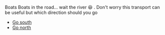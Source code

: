 Boats Boats in the road... wait the river 😆 . Don't worry this transport can be useful but which direction should you go

- [Go south](./4G.md)
- [Go north](../3/3.md)